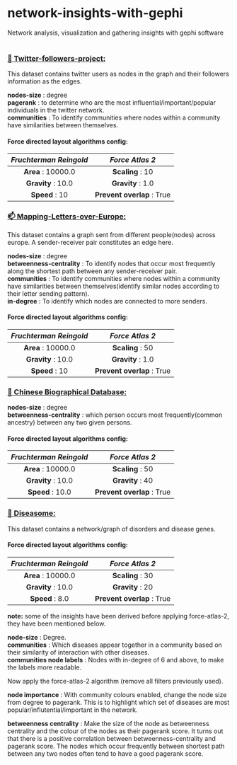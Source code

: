 # network-insights-with-gephi <br>
 Network analysis, visualization and gathering insights with gephi software <br><br>

### <ins>📱 Twitter-followers-project:</ins> <br>
This dataset contains twitter users as nodes in the graph and their followers information as the edges.<br>

**nodes-size** : degree <br>
**pagerank** : to determine who are the most influential/important/popular individuals in the twitter network. <br>
**communities** : To identify communities where nodes within a community have similarities between themselves. <br>

#### Force directed layout algorithms config:
|***Fruchterman Reingold***|***Force Atlas 2***|
|:------------:|:------------:|
|**Area** : 10000.0|**Scaling** : 10|
|**Gravity** : 10.0| **Gravity** : 1.0|
|**Speed** : 10|**Prevent overlap** : True|


### <ins>📫 Mapping-Letters-over-Europe:</ins> <br>
This dataset contains a graph sent from different people(nodes) across europe. A sender-receiver pair constitutes an edge here.<br>

**nodes-size** : degree <br>
**betweenness-centrality** : To identify nodes that occur most frequently along the shortest path between any sender-receiver pair. <br>
**communities** : To identify communities where nodes within a community have similarities between themselves(identify similar nodes according to their letter sending pattern). <br>
**in-degree** : To identify which nodes are connected to more senders. <br>

#### Force directed layout algorithms config:
|***Fruchterman Reingold***|***Force Atlas 2***|
|:------------:|:------------:|
|**Area** : 10000.0|**Scaling** : 50|
|**Gravity** : 10.0| **Gravity** : 1.0|
|**Speed** : 10|**Prevent overlap** : True|

### <ins>🌳 Chinese Biographical Database:</ins> <br>
**nodes-size** : degree <br>
**betweenness-centrality** : which person occurs most frequently(common ancestry) between any two given persons. <br>

#### Force directed layout algorithms config:
|***Fruchterman Reingold***|***Force Atlas 2***|
|:------------:|:------------:|
|**Area** : 10000.0|**Scaling** : 50|
|**Gravity** : 10.0| **Gravity** : 40|
|**Speed** : 10.0|**Prevent overlap** : True|


### <ins>🧬 Diseasome:</ins> <br>
This dataset contains a network/graph of disorders and disease genes.<br>

#### Force directed layout algorithms config:
|***Fruchterman Reingold***|***Force Atlas 2***|
|:------------:|:------------:|
|**Area** : 10000.0|**Scaling** : 30|
|**Gravity** : 10.0| **Gravity** : 20|
|**Speed** : 8.0|**Prevent overlap** : True|

**note:** some of the insights have been derived before applying force-atlas-2, they have been mentioned below.<br>

**node-size** : Degree.<br>
**communities** : Which diseases appear together in a community based on their similarity of interaction with other diseases. <br>
**communities node labels** : Nodes with in-degree of 6 and above, to make the labels more readable. <br>

Now apply the force-atlas-2 algorithm (remove all filters previously used).<br>

**node importance** : With community colours enabled, change the node size from degree to pagerank. This is to highlight which set of diseases are most popular/influtential/important in the network.<br>

**betweenness centrality** : Make the size of the node as betweenness centrality and the colour of the nodes as their pagerank score. It turns out that there is a positive correlation between betweenness-centrality and pagerank score. The nodes which occur frequently between shortest path between any two nodes often tend to have a good pagerank score. 



